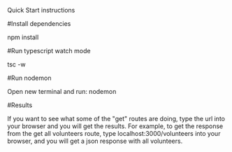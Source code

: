 Quick Start instructions

#Install dependencies

npm install

#Run typescript watch mode

tsc -w

#Run nodemon

Open new terminal and run:
nodemon

#Results

If you want to see what some of the "get" routes are doing, type the url
into your browser and you will get the results.
For example, to get the response from the get all volunteers route, type
localhost:3000/volunteers
into your browser, and you will get a json response with all volunteers.

